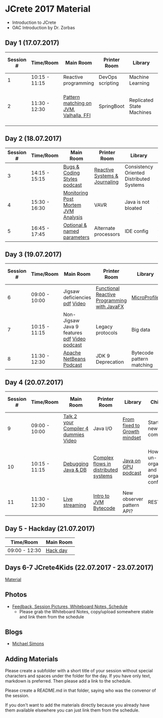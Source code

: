 # JCrete 2017 Material

* Introduction to JCrete
* OAC Introduction by Dr. Zorbas

## Day 1 (17.07.2017)

| Session # | Time/Room    | Main Room      | Printer Room   | Library       | Chimney   | Scary Room | Hidden Room | Internet Room | Restaurant | Under The Vines |
| ------------- | -------------| ------------- | -------------   | ------------- | ----------| ---------- | ----------- | ------------- | ---------- | --------------- |
| 1 | 10:15 - 11:15| Reactive programming  | DevOps scripting  | Machine Learning | [Writers Roundable](http://podcasts.jcrete.org/?name=2017-07-30_session_1__writers_round_table_-_ben_evans.mp3)  | Jenkins pipelines  | Java EE Future? | [Microservices](http://podcasts.jcrete.org/?name=2017-08-03_session_1__microservices.mp3)
| 2 | 11:30 - 12:30| [Pattern matching on JVM, Valhalla, FFI](https://www.pscp.tv/_nighthacking/1OyKArPggpqGb)  |  SpringBoot  | Replicated State Machines  | Async I/O  | JVM troubleshooting  | [How to write "Self Healing" code](Day1/Session2/Self_Healing) [podcast](http://podcasts.jcrete.org/?name=2017-08-03_session_2__how_to_write_self_healing_code.mp3) | [Code Reviews](Day1/Session2/Code_Review) | [Remote Working](Day1/Session2/RemoteWorking) | 

## Day 2 (18.07.2017)

| Session # | Time/Room    | Main Room     | Printer Room   | Library       | Chimney   | Scary Room | Hidden Room | Internet Room | Restaurant | Under The Vines |
| ------------- | -------------| ------------- | -------------  | ------------- | ----------| ---------- | ----------- | ------------- | ---------- | --------------- |
| 3 | 14:15 - 15:15| [Bugs & Coding Styles](Day2/Session1/Coding_Style) [podcast](http://podcasts.jcrete.org/?name=2017-08-04_session_3__bugs_and_coding_styles.mp3) | [Reactive Systems & Journaling](http://podcasts.jcrete.org/?name=2017-07-29_session_3__reactive_systems__journaling_-_daniel_shaya.mp3) | Consistency Oriented Distributed Systems | Serverless Java | [DB architecture internals](http://podcasts.jcrete.org/?name=2017-08-03_session_3__db_architecture_internals.mp3) | CRDT | [JMM Data visibility explained](http://podcasts.jcrete.org/?name=2017-08-03_session_3__jmm_data_visibility_explained.mp3) | [Unit test generation](Day2/Session1/TestGeneration_MutationTesting) | Self PR |
| 4 | 15:30 - 16:30| [Monitoring Post Mortem JVM Analysis](https://www.pscp.tv/_nighthacking/1lDxLkZEjOaJm) | VAVR | Java is not bloated | [Java support for DSLs](Day2/Session2/DSLs) | Microservices frameworks | [Skip staging?](Day2/Session2/Staging) | | Dynamic Languages Speed | Contributing to Open Source
| 5 | 16:45 - 17:45| [Optional & named parameters](https://www.pscp.tv/_nighthacking/1MYGNXbQeDRxw) | Alternate processors | IDE config | [Annotation processing](Day2/Session3/Annotation) | [JVM internals](Day2/Session3/JVMInternals) [podcast](http://podcasts.jcrete.org/?name=2017-08-03_session_5__jvm_internals.mp3) | Repo layout | [Event-storming](Day2/Session3/Event_Storming) | [Health, stress burnout](Day2/Session3/Health)|

## Day 3 (19.07.2017)

| Session # | Time/Room    | Main Room     | Printer Room   | Library       | Chimney   | Scary Room | Hidden Room | Internet Room | Restaurant | Under The Vines |
| ------------- | -------------| ------------- | -------------  | ------------- | ----------| ---------- | ----------- | ------------- | ---------- | --------------- |
| 6 | 09:00 - 10:00| Jigsaw deficiencies [pdf](Day3/Session1/Java_9_Jigsaw_Deficiencies.pdf) [Video](https://www.pscp.tv/_nighthacking/1yoKMpNBpXwxQ)| [Functional Reactive Programming with JavaFX](http://podcasts.jcrete.org/?name=2017-07-30_session_6__functional_reactive_programming_with_javafx_-_michael_heinrichs.mp3) | [MicroProfile](Day3/Session1/MicroProfile/README.md) | Getting from fixed to growth | [Emotional processing](http://podcasts.jcrete.org/?name=2017-07-29_session_6__emotional_processing_-_cliff_click.mp3) | JShell | [Java 4 Kids](Day3/Session1/Programming_for_Kids/) | Kotlin | - |
| 7 | 10:15 - 11:15| Non-Jigsaw Java 9 features [pdf](Day3/Session2/Overview_of_Java_9_Features.pdf) [Video](https://www.pscp.tv/_nighthacking/1kvJpjNQMeVKE) [podcast](http://podcasts.jcrete.org/?name=2017-08-03_session_7__non-jigsaw_java_9_features.mp3) | Legacy protocols | Big data |  All about space with Sven | [Annotation-driven development](http://podcasts.jcrete.org/?name=2017-07-29_session_7__annotation_driven_development_-_asaf_mesika.mp3) | Java & NoSQL | Desktop Java | [Java & Docker Alignment](Day3/Session2/Java-Docker-Alignment/README.md) | - |
| 8 | 11:30 - 12:30| [Apache NetBeans](https://www.pscp.tv/_nighthacking/1vOxwOnOpOrxB) [Podcast](http://podcasts.jcrete.org/?name=2017-08-03_session_8__apache_netbeans.mp3) | JDK 9 Deprecation | Bytecode pattern matching | Are you still in JS denial? | G1 tuning | - | Frameworks & Tools | [Exception & Error Handling](Day3/Session3/Exception_handling/) | - |

## Day 4 (20.07.2017)

| Session # | Time/Room    | Main Room     | Printer Room   | Library       | Chimney   | Scary Room | Hidden Room | Internet Room | Restaurant | Under The Vines |
| ------------- | -------------| ------------- | -------------  | ------------- | ----------| ---------- | ----------- | ------------- | ---------- | --------------- |
| 9 | 09:00 - 10:00| [Talk 2 your Compiler 4 dummies](https://www.slideshare.net/jjfumero/justintime-gpu-compilation-for-interpreted-languages-with-partial-evaluation) [Video](https://www.pscp.tv/w/1lPJqwNbmjPKb) | Java I/O | [From fixed to Growth mindset](http://podcasts.jcrete.org/?name=2017-07-30_session_10__.mp3) | Starting a new company | Benchmarks | [ORM](Day4/Session1/ORM) | [Personal Identifiable Information (PII)](Day4/Session1/PII) | [Fast File Transfer using Raspberry Pi JVM?](Day4/Session1/FastFileRPi)|       
| 10 | 10:15 - 11:15| [Debugging Java & DB](https://www.pscp.tv/w/1lPJqwNbmjPKb) | [Complex flows in distributed systems](Day4/Session2/EventFlow) | [Java on GPU](Day4/Session2/GPU) [podcast](http://podcasts.jcrete.org/?name=2017-07-31_session_10__javaongpu.mp3) | How to un-organize and organized conference | [Integration testing best practices](Day4/Session2/IntegrationTesting) | Mockito | Infrastructure Options | [Human Interactive Protocol](Day4/Session2/HumanInteractiveProtocol/) & [Developing with Purpose](Day4/Session2/DevelopingWithPurpose) [podcast](http://podcasts.jcrete.org/?name=2017-07-31_session_10__developing_with_purpose_and_human_interaction_protocol_-_kon_soulianidis_and_kees_jan_koster.mp3)|      
| 11 | 11:30 - 12:30| [Live streaming](https://www.pscp.tv/w/1MnxnmBDolMJO) | [Intro to JVM Bytecode](Day4/Session3/JVMBytecode) | New observer pattern API? | REST APIs | [RUST language](http://podcasts.jcrete.org/?name=2017-07-30_session_11__rust_language.mp3) | Java class reloading | [UI Testing](Day4/Session3/UITesting) | [Testing distributed systems](Day4/Session3/TestingDistributedSystems) |

## Day 5 - Hackday (21.07.2017)
| Time/Room    | Main Room     | 
| -------------| ------------- | 
| 09:00 - 12:30| [Hack day](Day5) |

## Days 6-7 JCrete4Kids (22.07.2017 - 23.07.2017)
[Material](JCrete4Kids)

## Photos

* [Feedback, Session Pictures, Whiteboard Notes, Schedule](https://www.dropbox.com/sh/kpyw1xirctniwmo/AADb4GLEkKEStgbRwVALepkIa?dl=0)
    * Please grab the Whiteboard Notes, copy/upload somewhere stable and link them from the schedule

## Blogs

* [Michael Simons](https://dailyfratze.de/michael/travelDiary/2017/07/13/jcrete-2017)


## Adding Materials

Please create a subfolder with a short title of your session without special characters and spaces under the folder for the day. If you have only text, markdown is preferred. Then please add a link to the schedule.

Please create a README.md in that folder, saying who was the convenor of the session.

If you don't want to add the materials directly because you already have them available elsewhere you can just link them from the schedule.
